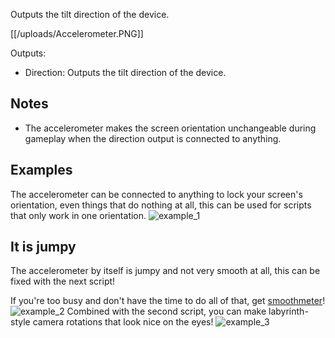 Outputs the tilt direction of the device. 

[[/uploads/Accelerometer.PNG]]

Outputs:

* Direction: Outputs the tilt direction of the device.

## Notes
* The accelerometer makes the screen orientation unchangeable during gameplay when the direction output is connected to anything.

## Examples
The accelerometer can be connected to anything to lock your screen's orientation, even things that do nothing at all, this can be used for scripts that only work in one orientation.
![example_1](https://cdn.discordapp.com/attachments/520112989416718346/798172908778160138/Screenshot_20210111-154904_Fancade.jpg)
## It is jumpy
The accelerometer by itself is jumpy and not very smooth at all, this can be fixed with the next script!

If you're too busy and don't have the time to do all of that, get [smoothmeter](https://fancade.page.link/vMWw)!
![example_2](https://cdn.discordapp.com/attachments/520112989416718346/798172908991152169/20210111_155329.jpg)
Combined with the second script, you can make labyrinth-style camera rotations that look nice on the eyes!
![example_3](https://cdn.discordapp.com/attachments/520112989416718346/798172909168361512/20210111_155344.jpg)
